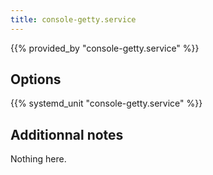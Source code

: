 ```yaml
---
title: console-getty.service
---
```


{{% provided_by "console-getty.service" %}}

## Options

{{% systemd_unit "console-getty.service" %}}

## Additionnal notes

Nothing here.